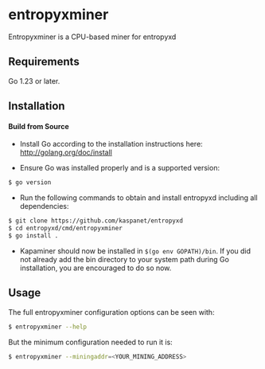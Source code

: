 # entropyxminer

Entropyxminer is a CPU-based miner for entropyxd

## Requirements

Go 1.23 or later.

## Installation

#### Build from Source

- Install Go according to the installation instructions here:
  http://golang.org/doc/install

- Ensure Go was installed properly and is a supported version:

```bash
$ go version
```

- Run the following commands to obtain and install entropyxd including all dependencies:

```bash
$ git clone https://github.com/kaspanet/entropyxd
$ cd entropyxd/cmd/entropyxminer
$ go install .
```

- Kapaminer should now be installed in `$(go env GOPATH)/bin`. If you did
  not already add the bin directory to your system path during Go installation,
  you are encouraged to do so now.

## Usage

The full entropyxminer configuration options can be seen with:

```bash
$ entropyxminer --help
```

But the minimum configuration needed to run it is:

```bash
$ entropyxminer --miningaddr=<YOUR_MINING_ADDRESS>
```
